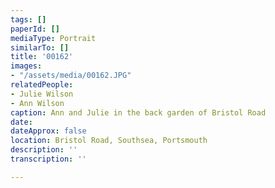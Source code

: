 ```yaml
---
tags: []
paperId: []
mediaType: Portrait
similarTo: []
title: '00162'
images:
- "/assets/media/00162.JPG"
relatedPeople:
- Julie Wilson
- Ann Wilson
caption: Ann and Julie in the back garden of Bristol Road
date: 
dateApprox: false
location: Bristol Road, Southsea, Portsmouth
description: ''
transcription: ''

---
```

